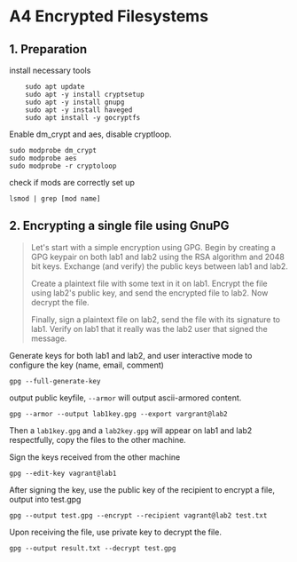 # A4 Encrypted Filesystems

## 1. Preparation

install necessary tools

```shell
    sudo apt update
    sudo apt -y install cryptsetup
    sudo apt -y install gnupg
    sudo apt -y install haveged
    sudo apt install -y gocryptfs
```

Enable dm_crypt and aes, disable cryptloop.

```shell
sudo modprobe dm_crypt
sudo modprobe aes
sudo modprobe -r cryptoloop
```

check if mods are correctly set up

```shell
lsmod | grep [mod name]
```

## 2. Encrypting a single file using GnuPG

> Let's start with a simple encryption using GPG. Begin by creating a GPG keypair on both lab1 and lab2 using the RSA algorithm and 2048 bit keys. Exchange (and verify) the public keys between lab1 and lab2.
>
> Create a plaintext file with some text in it on lab1. Encrypt the file using lab2's public key, and send the encrypted file to lab2. Now decrypt the file.
> 
> Finally, sign a plaintext file on lab2, send the file with its signature to lab1. Verify on lab1 that it really was the lab2 user that signed the message.

Generate keys for both lab1 and lab2, and user interactive mode to configure the key (name, email, comment)

```shell
gpg --full-generate-key
```

output public keyfile, `--armor` will output ascii-armored content.

```shell
gpg --armor --output lab1key.gpg --export vargrant@lab2
```

Then a `lab1key.gpg` and a `lab2key.gpg` will appear on lab1 and lab2 respectfully, copy the files to the other machine.

Sign the keys received from the other machine

```shell
gpg --edit-key vagrant@lab1
```

After signing the key, use the public key of the recipient to encrypt a file, output into test.gpg

```shell
gpg --output test.gpg --encrypt --recipient vagrant@lab2 test.txt
```

Upon receiving the file, use private key to decrypt the file.

```shell
gpg --output result.txt --decrypt test.gpg
```




